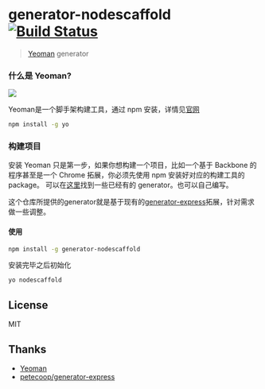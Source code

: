# generator-nodescaffold [![Build Status](https://secure.travis-ci.org/zhanglun/generator-nodescaffold.png?branch=master)](https://travis-ci.org/zhanglun/generator-nodescaffold)

> [Yeoman](http://yeoman.io) generator


### 什么是 Yeoman?

[![](http://i.imgur.com/JHaAlBJ.png)](http://yeoman.io/)

Yeoman是一个脚手架构建工具，通过 npm 安装，详情见[官网](http://yeoman.io/)

```bash
npm install -g yo
```


### 构建项目

安装 Yeoman 只是第一步，如果你想构建一个项目，比如一个基于 Backbone 的程序甚至是一个 Chrome 拓展，你必须先使用 npm 安装好对应的构建工具的package。
可以在[这里](http://yeoman.io/generators/)找到一些已经有的 generator。也可以自己编写。

这个仓库所提供的generator就是基于现有的[generator-express](https://github.com/petecoop/generator-express)拓展，针对需求做一些调整。

#### 使用

```bash
npm install -g generator-nodescaffold
```

安装完毕之后初始化

```bash
yo nodescaffold
```



## License

MIT

## Thanks

* [Yeoman](http://yeoman.io/)
* [petecoop/generator-express](https://github.com/petecoop/generator-express)